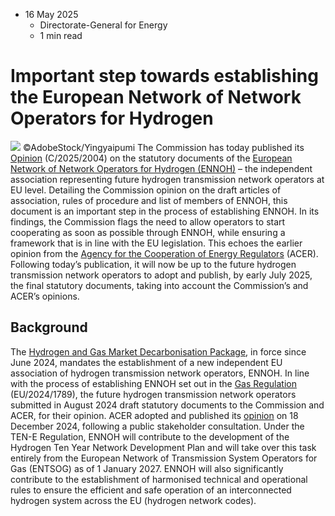 * 16 May 2025
  * Directorate-General for Energy
  * 1 min read


# Important step towards establishing the European Network of Network Operators for Hydrogen
![](https://energy.ec.europa.eu/sites/default/files/styles/oe_theme_medium_no_crop/public/2025-05/hydrogen_900X600%20smaller.jpg?itok=cqYg8jbz)
©AdobeStock/Yingyaipumi
The Commission has today published its [Opinion](https://energy.ec.europa.eu/document/download/df461f8e-f158-4ea0-a070-a10d6d69133d_en) (C/2025/2004) on the statutory documents of the [European Network of Network Operators for Hydrogen (ENNOH)](https://ennoh.eu/) – the independent association representing future hydrogen transmission network operators at EU level. Detailing the Commission opinion on the draft articles of association, rules of procedure and list of members of ENNOH, this document is an important step in the process of establishing ENNOH. In its findings, the Commission flags the need to allow operators to start cooperating as soon as possible through ENNOH, while ensuring a framework that is in line with the EU legislation. This echoes the earlier opinion from the [Agency for the Cooperation of Energy Regulators](https://www.acer.europa.eu/sites/default/files/documents/Official_documents/Acts_of_the_Agency/Opinions/Opinions/ACER_Opinion_10-2024_ENNOH_Statutory_documents.pdf) (ACER). 
Following today’s publication, it will now be up to the future hydrogen transmission network operators to adopt and publish, by early July 2025, the final statutory documents, taking into account the Commission’s and ACER’s opinions.
## Background
The [Hydrogen and Gas Market Decarbonisation Package](https://energy.ec.europa.eu/topics/markets-and-consumers/hydrogen-and-decarbonised-gas-market_en), in force since June 2024, mandates the establishment of a new independent EU association of hydrogen transmission network operators, ENNOH. 
In line with the process of establishing ENNOH set out in the [Gas Regulation](https://eur-lex.europa.eu/legal-content/EN/TXT/?uri=OJ:L_202401789) (EU/2024/1789), the future hydrogen transmission network operators submitted in August 2024 draft statutory documents to the Commission and ACER, for their opinion. ACER adopted and published its [opinion](https://www.acer.europa.eu/sites/default/files/documents/Official_documents/Acts_of_the_Agency/Opinions/Opinions/ACER_Opinion_10-2024_ENNOH_Statutory_documents.pdf) on 18 December 2024, following a public stakeholder consultation. 
Under the TEN-E Regulation, ENNOH will contribute to the development of the Hydrogen Ten Year Network Development Plan and will take over this task entirely from the European Network of Transmission System Operators for Gas (ENTSOG) as of 1 January 2027. 
ENNOH will also significantly contribute to the establishment of harmonised technical and operational rules to ensure the efficient and safe operation of an interconnected hydrogen system across the EU (hydrogen network codes).